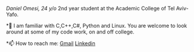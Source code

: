 *Daniel Omesi, 24 y/o*
2nd year student at the Academic College of Tel Aviv-Yafo.

*🔭 I am familiar with C,C++,C#, Python and Linux. You are welcome to look around at some of my code work, on and off college.

*📫 How to reach me: [Gmail](mailto:omesidaniel@gmail.com) [Linkedin](https://www.linkedin.com/in/daniel-omesi/)


